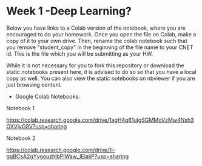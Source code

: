 # Week 1 -Deep Learning?

Below you have links to a Colab version of the notebook, where you are encouraged to do your homework. Once you open the file on Colab, make a copy of it to your own drive. Then, rename the colab notebook such that you remove "student_copy" in the beginning of the file name to your CNET id. This is the file which you will be submitting as your HW.

While it is not necessary for you to fork this repository or download the static notebooks present here, it is advised to do so so that you have a local copy as well. You can also view the static notebooks on nbviewer if you are just browsing content.


* Google Colab Notebooks:

Notebook 1

https://colab.research.google.com/drive/1agH4q61uIgSGMMoVzMw4Nxh3OXVjvG8V?usp=sharing

Notebook 2

https://colab.research.google.com/drive/1l-ggBCsA2gYvgouzhlbPIWaw_IEIaliP?usp=sharing